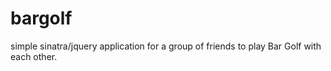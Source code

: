 bargolf
=======

simple sinatra/jquery application for a group of friends to play Bar Golf with each other.
